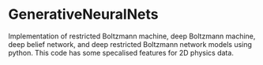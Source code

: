 # GenerativeNeuralNets
Implementation of restricted Boltzmann machine, deep Boltzmann machine, deep belief network, and deep restricted Boltzmann network models using python. This code has some specalised features for 2D physics data.
